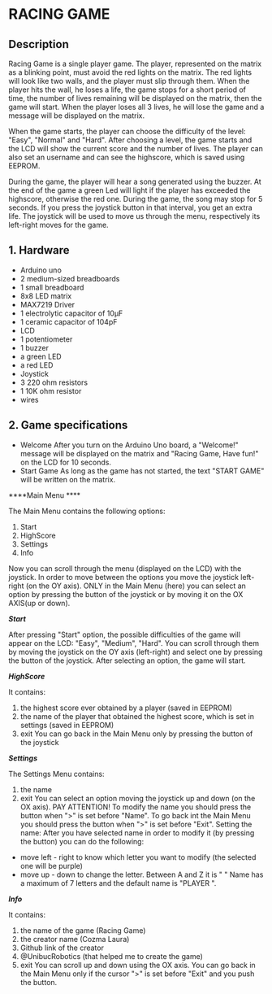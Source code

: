 # RACING GAME

## **Description**

Racing Game is a single player game. The player, represented on the matrix as a blinking point, must avoid the red lights on the matrix. The red lights will look like two walls, and the player must slip through them. When the player hits the wall, he loses a life, the game stops for a short period of time, the number of lives remaining will be displayed on the matrix, then the game will start. When the player loses all 3 lives, he will lose the game and a message will be displayed on the matrix.

When the game starts, the player can choose the difficulty of the level: "Easy", "Normal" and "Hard". After choosing a level, the game starts and the LCD will show the current score and the number of lives. The player can also set an username and can see the highscore, which is saved using EEPROM.

During the game, the player will hear a song generated using the buzzer. At the end of the game a green Led will light if the player has exceeded the highscore, otherwise the red one. During the game, the song may stop for 5 seconds. If you press the joystick button in that interval, you get an extra life. The joystick will be used to move us through the menu, respectively its left-right moves for the game.

## **1. Hardware**
- Arduino uno
- 2 medium-sized breadboards
- 1 small breadboard
- 8x8 LED matrix
- MAX7219 Driver
- 1 electrolytic capacitor of 10μF
- 1 ceramic capacitor of 104pF
- LCD
- 1 potentiometer
- 1 buzzer
- a green LED
- a red LED
- Joystick
- 3 220 ohm resistors
- 1 10K ohm resistor
- wires

## **2. Game specifications**
 - Welcome
 After you turn on the Arduino Uno board, a "Welcome!" message will be displayed on the matrix and "Racing Game, Have fun!" on the LCD for 10 seconds.
 - Start Game
As long as the game has not started, the text "START GAME" will be written on the matrix.

 ****Main Menu ****
 
 The Main Menu contains the following options:
  1. Start
  2. HighScore
  3. Settings
  4. Info
  
  Now you can scroll through the menu (displayed on the LCD) with the joystick. In order to move between the options you move the joystick left-right (on the OY axis). ONLY in the Main Menu (here) you can select an option by pressing the button of the joystick or by moving it on the OX AXIS(up or down). 
  
  ***Start***
  
  After pressing "Start" option, the possible difficulties of the game will appear on the LCD: "Easy", "Medium", "Hard". You can scroll through them by moving the joystick on the OY axis (left-right) and select one by pressing the button of the joystick. After selecting an option, the game will start. 
 
 
  ***HighScore***
  
  It contains:
  1. the highest score ever obtained by a player (saved in EEPROM)
  2. the name of the player that obtained the highest score, which is set in settings (saved in EEPROM)
  3. exit
  You can go back in the Main Menu only by pressing the button of the joystick
  
  ***Settings***
  
  The Settings Menu contains:
  1. the name 
  2. exit
  You can select an option moving the joystick up and down (on the OX axis). PAY ATTENTION! To modify the name you should press the button when ">" is set before "Name". To go back int the Main Menu you should press the button  when ">" is set before "Exit".
  Setting the name:
  After you have selected name in order to modify it (by pressing the button) you can do the following:
  - move left - right to know which letter you want to modify (the selected one will be purple)
  - move up - down to change the letter. Between A and Z it is " "
   Name has a maximum of 7 letters and the default name is "PLAYER ".
  
  ***Info***
  
  It contains:
  1. the name of the game (Racing Game)
  2. the creator name (Cozma Laura)
  3. Github link of the creator
  4. @UnibucRobotics (that helped me to create the game)
  5. exit
  You can scroll up and down using the OX axis. You can go back in the Main Menu only if the cursor ">" is set before "Exit" and you push the button.
